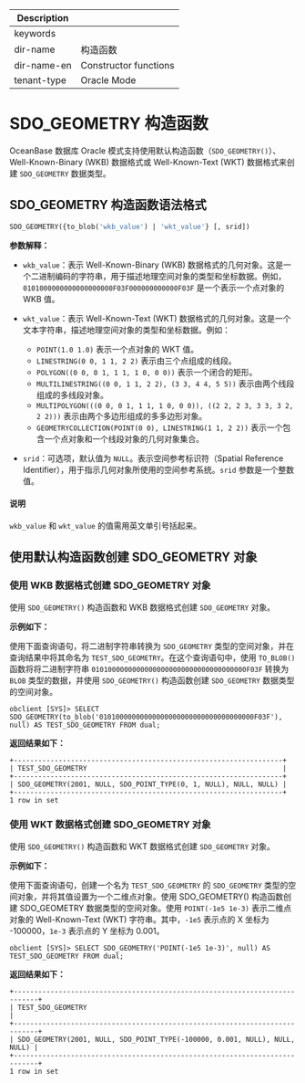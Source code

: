 | Description   |                          |
|---------------|--------------------------|
| keywords      |                          |
| dir-name      | 构造函数                  |
| dir-name-en   | Constructor functions    |
| tenant-type   | Oracle Mode              |

# SDO_GEOMETRY 构造函数

OceanBase 数据库 Oracle 模式支持使用默认构造函数（`SDO_GEOMETRY()`）、Well-Known-Binary (WKB) 数据格式或 Well-Known-Text (WKT) 数据格式来创建 `SDO_GEOMETRY` 数据类型。

## SDO_GEOMETRY 构造函数语法格式

```sql
SDO_GEOMETRY({to_blob('wkb_value') | 'wkt_value'} [, srid])
```

**参数解释：**

* `wkb_value`：表示 Well-Known-Binary (WKB) 数据格式的几何对象。这是一个二进制编码的字符串，用于描述地理空间对象的类型和坐标数据。例如，`0101000000000000000000F03F000000000000F03F` 是一个表示一个点对象的 WKB 值。

* `wkt_value`：表示 Well-Known-Text (WKT) 数据格式的几何对象。这是一个文本字符串，描述地理空间对象的类型和坐标数据。例如：

  * `POINT(1.0 1.0)` 表示一个点对象的 WKT 值。
  * `LINESTRING(0 0, 1 1, 2 2)` 表示由三个点组成的线段。
  * `POLYGON((0 0, 0 1, 1 1, 1 0, 0 0))` 表示一个闭合的矩形。
  * `MULTILINESTRING((0 0, 1 1, 2 2), (3 3, 4 4, 5 5))` 表示由两个线段组成的多线段对象。
  * `MULTIPOLYGON(((0 0, 0 1, 1 1, 1 0, 0 0)), ((2 2, 2 3, 3 3, 3 2, 2 2)))` 表示由两个多边形组成的多多边形对象。
  * `GEOMETRYCOLLECTION(POINT(0 0), LINESTRING(1 1, 2 2))` 表示一个包含一个点对象和一个线段对象的几何对象集合。

* `srid`：可选项，默认值为 `NULL`。表示空间参考标识符（Spatial Reference Identifier），用于指示几何对象所使用的空间参考系统。`srid` 参数是一个整数值。

<main id="notice" type='explain'>
  <h4>说明</h4>
  <p><code>wkb_value</code> 和 <code>wkt_value</code> 的值需用英文单引号括起来。</p>
</main>

## 使用默认构造函数创建 SDO_GEOMETRY 对象

### 使用 WKB 数据格式创建 SDO_GEOMETRY 对象

使用 `SDO_GEOMETRY()` 构造函数和 WKB 数据格式创建 `SDO_GEOMETRY` 对象。

**示例如下：**

使用下面查询语句，将二进制字符串转换为 `SDO_GEOMETRY` 类型的空间对象，并在查询结果中将其命名为 `TEST_SDO_GEOMETRY`。在这个查询语句中，使用 `TO_BLOB()` 函数将将二进制字符串 `01010000000000000000000000000000000000F03F` 转换为 `BLOB` 类型的数据，并使用 `SDO_GEOMETRY()` 构造函数创建 `SDO_GEOMETRY` 数据类型的空间对象。

```shell
obclient [SYS]> SELECT SDO_GEOMETRY(to_blob('01010000000000000000000000000000000000F03F'), null) AS TEST_SDO_GEOMETRY FROM dual;
```

**返回结果如下：**

```shell
+------------------------------------------------------------------+
| TEST_SDO_GEOMETRY                                                |
+------------------------------------------------------------------+
| SDO_GEOMETRY(2001, NULL, SDO_POINT_TYPE(0, 1, NULL), NULL, NULL) |
+------------------------------------------------------------------+
1 row in set
```

### 使用 WKT 数据格式创建 SDO_GEOMETRY 对象

使用 `SDO_GEOMETRY()` 构造函数和 WKT 数据格式创建 `SDO_GEOMETRY` 对象。

**示例如下：**

使用下面查询语句，创建一个名为 `TEST_SDO_GEOMETRY` 的 `SDO_GEOMETRY` 类型的空间对象，并将其值设置为一个二维点对象。使用 SDO_GEOMETRY() 构造函数创建 SDO_GEOMETRY 数据类型的空间对象。使用 `POINT(-1e5 1e-3)` 表示二维点对象的 Well-Known-Text (WKT) 字符串。其中，`-1e5` 表示点的 X 坐标为 -100000，`1e-3` 表示点的 Y 坐标为 0.001。

```shell
obclient [SYS]> SELECT SDO_GEOMETRY('POINT(-1e5 1e-3)', null) AS TEST_SDO_GEOMETRY FROM dual;
```

**返回结果如下：**

```shell
+----------------------------------------------------------------------------+
| TEST_SDO_GEOMETRY                                                          |
+----------------------------------------------------------------------------+
| SDO_GEOMETRY(2001, NULL, SDO_POINT_TYPE(-100000, 0.001, NULL), NULL, NULL) |
+----------------------------------------------------------------------------+
1 row in set
```
